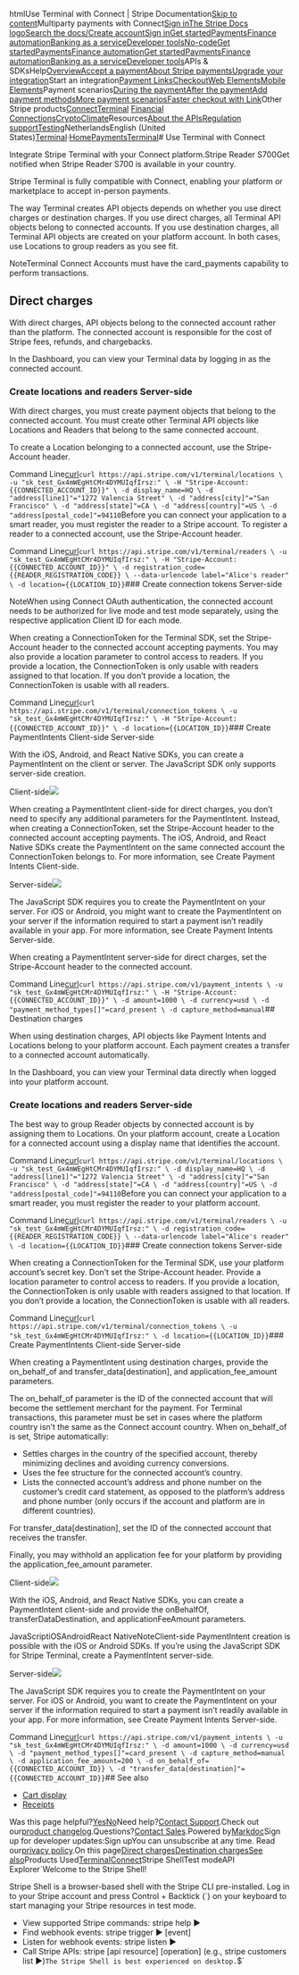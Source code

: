 htmlUse Terminal with Connect | Stripe Documentation[Skip to content](#main-content)Multiparty payments with Connect[Sign in](https://dashboard.stripe.com/login?redirect=https%3A%2F%2Fdocs.stripe.com%2Fterminal%2Ffeatures%2Fconnect)[The Stripe Docs logo](/)[Search the docs/](#)[Create account](https://dashboard.stripe.com/register)[Sign in](https://dashboard.stripe.com/login?redirect=https%3A%2F%2Fdocs.stripe.com%2Fterminal%2Ffeatures%2Fconnect)[Get started](/get-started)[Payments](/payments)[Finance automation](/finance-automation)[Banking as a service](/financial-services)[Developer tools](/development)[No-code](/no-code)[Get started](/get-started)[Payments](/payments)[Finance automation](/finance-automation)[](#)[Get started](/get-started)[Payments](/payments)[Finance automation](/finance-automation)[Banking as a service](/financial-services)[Developer tools](/development)[](#)APIs & SDKsHelp[Overview](/docs/payments)[Accept a payment](#)[About Stripe payments](#)[Upgrade your integration](/docs/payments/upgrades)Start an integration[Payment Links](#)[Checkout](#)[Web Elements](#)[Mobile Elements](#)Payment scenarios[During the payment](#)[After the payment](#)[Add payment methods](#)[More payment scenarios](#)[Faster checkout with Link](#)Other Stripe products[Connect](#)[Terminal](#)
[Financial Connections](#)[Crypto](#)[Climate](#)Resources[About the APIs](#)[Regulation support](#)[Testing](/docs/testing)NetherlandsEnglish (United States)[](#)[](#)[Terminal](/terminal)·[Home](/docs)[Payments](/docs/payments)[Terminal](/docs/terminal)# Use Terminal with Connect

Integrate Stripe Terminal with your Connect platform.Stripe Reader S700Get notified when Stripe Reader S700 is available in your country.

Stripe Terminal is fully compatible with Connect, enabling your platform or marketplace to accept in-person payments.

The way Terminal creates API objects depends on whether you use direct charges or destination charges. If you use direct charges, all Terminal API objects belong to connected accounts. If you use destination charges, all Terminal API objects are created on your platform account. In both cases, use Locations to group readers as you see fit.

NoteTerminal Connect Accounts must have the card_payments capability to perform transactions.

## Direct charges

With direct charges, API objects belong to the connected account rather than the platform. The connected account is responsible for the cost of Stripe fees, refunds, and chargebacks.

In the Dashboard, you can view your Terminal data by logging in as the connected account.

### Create locations and readers Server-side

With direct charges, you must create payment objects that belong to the connected account. You must create other Terminal API objects like Locations and Readers that belong to the same connected account.

To create a Location belonging to a connected account, use the Stripe-Account header.

Command Line[curl](#)`curl https://api.stripe.com/v1/terminal/locations \
  -u "sk_test_Gx4mWEgHtCMr4DYMUIqfIrsz:" \
  -H "Stripe-Account: {{CONNECTED_ACCOUNT_ID}}" \
  -d display_name=HQ \
  -d "address[line1]"="1272 Valencia Street" \
  -d "address[city]"="San Francisco" \
  -d "address[state]"=CA \
  -d "address[country]"=US \
  -d "address[postal_code]"=94110`Before you can connect your application to a smart reader, you must register the reader to a Stripe account. To register a reader to a connected account, use the Stripe-Account header.

Command Line[curl](#)`curl https://api.stripe.com/v1/terminal/readers \
  -u "sk_test_Gx4mWEgHtCMr4DYMUIqfIrsz:" \
  -H "Stripe-Account: {{CONNECTED_ACCOUNT_ID}}" \
  -d registration_code={{READER_REGISTRATION_CODE}} \
  --data-urlencode label="Alice's reader" \
  -d location={{LOCATION_ID}}`### Create connection tokens Server-side

NoteWhen using Connect OAuth authentication, the connected account needs to be authorized for live mode and test mode separately, using the respective application Client ID for each mode.

When creating a ConnectionToken for the Terminal SDK, set the Stripe-Account header to the connected account accepting payments. You may also provide a location parameter to control access to readers. If you provide a location, the ConnectionToken is only usable with readers assigned to that location. If you don’t provide a location, the ConnectionToken is usable with all readers.

Command Line[curl](#)`curl https://api.stripe.com/v1/terminal/connection_tokens \
  -u "sk_test_Gx4mWEgHtCMr4DYMUIqfIrsz:" \
  -H "Stripe-Account: {{CONNECTED_ACCOUNT_ID}}" \
  -d location={{LOCATION_ID}}`### Create PaymentIntents Client-side Server-side

With the iOS, Android, and React Native SDKs, you can create a PaymentIntent on the client or server. The JavaScript SDK only supports server-side creation.

Client-side![](https://b.stripecdn.com/docs-statics-srv/assets/fcc3a1c24df6fcffface6110ca4963de.svg)

When creating a PaymentIntent client-side for direct charges, you don’t need to specify any additional parameters for the PaymentIntent. Instead, when creating a ConnectionToken, set the Stripe-Account header to the connected account accepting payments. The iOS, Android, and React Native SDKs create the PaymentIntent on the same connected account the ConnectionToken belongs to. For more information, see Create Payment Intents Client-side.

Server-side![](https://b.stripecdn.com/docs-statics-srv/assets/fcc3a1c24df6fcffface6110ca4963de.svg)

The JavaScript SDK requires you to create the PaymentIntent on your server. For iOS or Android, you might want to create the PaymentIntent on your server if the information required to start a payment isn’t readily available in your app. For more information, see Create Payment Intents Server-side.

When creating a PaymentIntent server-side for direct charges, set the Stripe-Account header to the connected account.

Command Line[curl](#)`curl https://api.stripe.com/v1/payment_intents \
  -u "sk_test_Gx4mWEgHtCMr4DYMUIqfIrsz:" \
  -H "Stripe-Account: {{CONNECTED_ACCOUNT_ID}}" \
  -d amount=1000 \
  -d currency=usd \
  -d "payment_method_types[]"=card_present \
  -d capture_method=manual`## Destination charges

When using destination charges, API objects like Payment Intents and Locations belong to your platform account. Each payment creates a transfer to a connected account automatically.

In the Dashboard, you can view your Terminal data directly when logged into your platform account.

### Create locations and readers Server-side

The best way to group Reader objects by connected account is by assigning them to Locations. On your platform account, create a Location for a connected account using a display name that identifies the account.

Command Line[curl](#)`curl https://api.stripe.com/v1/terminal/locations \
  -u "sk_test_Gx4mWEgHtCMr4DYMUIqfIrsz:" \
  -d display_name=HQ \
  -d "address[line1]"="1272 Valencia Street" \
  -d "address[city]"="San Francisco" \
  -d "address[state]"=CA \
  -d "address[country]"=US \
  -d "address[postal_code]"=94110`Before you can connect your application to a smart reader, you must register the reader to your platform account.

Command Line[curl](#)`curl https://api.stripe.com/v1/terminal/readers \
  -u "sk_test_Gx4mWEgHtCMr4DYMUIqfIrsz:" \
  -d registration_code={{READER_REGISTRATION_CODE}} \
  --data-urlencode label="Alice's reader" \
  -d location={{LOCATION_ID}}`### Create connection tokens Server-side

When creating a ConnectionToken for the Terminal SDK, use your platform account’s secret key. Don’t set the Stripe-Account header. Provide a location parameter to control access to readers. If you provide a location, the ConnectionToken is only usable with readers assigned to that location. If you don’t provide a location, the ConnectionToken is usable with all readers.

Command Line[curl](#)`curl https://api.stripe.com/v1/terminal/connection_tokens \
  -u "sk_test_Gx4mWEgHtCMr4DYMUIqfIrsz:" \
  -d location={{LOCATION_ID}}`### Create PaymentIntents Client-side Server-side

When creating a PaymentIntent using destination charges, provide the on_behalf_of and transfer_data[destination], and application_fee_amount parameters.

The on_behalf_of parameter is the ID of the connected account that will become the settlement merchant for the payment.  For Terminal transactions, this parameter must be set in cases where the platform country isn’t the same as the Connect account country. When on_behalf_of is set, Stripe automatically:

- Settles charges in the country of the specified account, thereby minimizing declines and avoiding currency conversions.
- Uses the fee structure for the connected account’s country.
- Lists the connected account’s address and phone number on the customer’s credit card statement, as opposed to the platform’s address and phone number (only occurs if the account and platform are in different countries).

For transfer_data[destination], set the ID of the connected account that receives the transfer.

Finally, you may withhold an application fee for your platform by providing the application_fee_amount parameter.

Client-side![](https://b.stripecdn.com/docs-statics-srv/assets/fcc3a1c24df6fcffface6110ca4963de.svg)

With the iOS, Android, and React Native SDKs, you can create a PaymentIntent client-side and provide the onBehalfOf, transferDataDestination, and applicationFeeAmount parameters.

JavaScriptiOSAndroidReact NativeNoteClient-side PaymentIntent creation is possible with the iOS or Android SDKs. If you’re using the JavaScript SDK for Stripe Terminal, create a PaymentIntent server-side.

Server-side![](https://b.stripecdn.com/docs-statics-srv/assets/fcc3a1c24df6fcffface6110ca4963de.svg)

The JavaScript SDK requires you to create the PaymentIntent on your server. For iOS or Android, you want to create the PaymentIntent on your server if the information required to start a payment isn’t readily available in your app. For more information, see Create Payment Intents Server-side.

Command Line[curl](#)`curl https://api.stripe.com/v1/payment_intents \
  -u "sk_test_Gx4mWEgHtCMr4DYMUIqfIrsz:" \
  -d amount=1000 \
  -d currency=usd \
  -d "payment_method_types[]"=card_present \
  -d capture_method=manual \
  -d application_fee_amount=200 \
  -d on_behalf_of={{CONNECTED_ACCOUNT_ID}} \
  -d "transfer_data[destination]"={{CONNECTED_ACCOUNT_ID}}`## See also

- [Cart display](/terminal/features/display)
- [Receipts](/terminal/features/receipts)

Was this page helpful?[Yes](#)[No](#)Need help?[Contact Support](https://support.stripe.com/).Check out our[product changelog](https://stripe.com/blog/changelog).Questions?[Contact Sales](https://stripe.com/contact/sales).Powered by[Markdoc](https://markdoc.dev)Sign up for developer updates:Sign upYou can unsubscribe at any time. Read our[privacy policy](https://stripe.com/privacy).On this page[Direct charges](#direct)[Destination charges](#destination)[See also](#see-also)Products Used[Terminal](/terminal)[Connect](/connect)Stripe ShellTest modeAPI Explorer[](https://stripe.com/docs/stripe-cli#install)`Welcome to the Stripe Shell!

Stripe Shell is a browser-based shell with the Stripe CLI pre-installed. Log in to your
Stripe account and press Control + Backtick (`) on your keyboard to start managing your Stripe
resources in test mode.

- View supported Stripe commands: stripe help ▶️
- Find webhook events: stripe trigger ▶️ [event]
- Listen for webhook events: stripe listen ▶
- Call Stripe APIs: stripe [api resource] [operation] (e.g., stripe customers list ▶️)`The Stripe Shell is best experienced on desktop.`$`